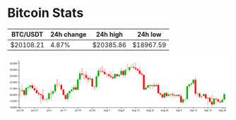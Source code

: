 # Bitcoin Stats

BTC/USDT|24h change|24h high|24h low|
|---|---|---|---|
|$20108.21|4.87%|$20385.86|$18967.59|

<img src="./chart.svg">
